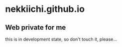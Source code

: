 # nekkiichi.github.io
Web private for me 
---
this is in development state, so don't touch it, please...
